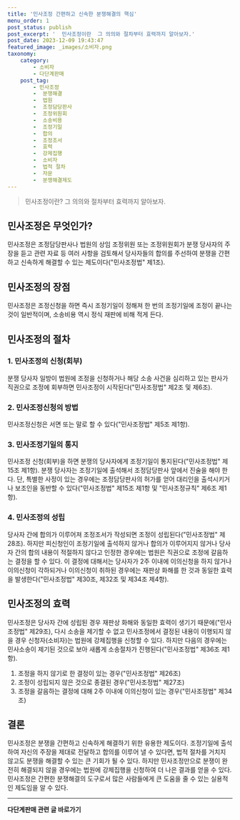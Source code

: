 ```yaml
---
title: '민사조정 간편하고 신속한 분쟁해결의 핵심'
menu_order: 1
post_status: publish
post_excerpt: '  민사조정이란  그 의의와 절차부터 효력까지 알아보자.'
post_date: 2023-12-09 19:43:47
featured_image: _images/소비자.png
taxonomy:
    category:
        - 소비자
        - 다단계판매
    post_tag:
        - 민사조정
        -  분쟁해결
        -  법원
        -  조정담당판사
        -  조정위원회
        -  소송비용
        -  조정기일
        -  합의
        -  조정조서
        -  효력
        -  강제집행
        -  소비자
        -  법적 절차
        -  자문
        -  분쟁해결제도
---
```



> 민사조정이란? 그 의의와 절차부터 효력까지 알아보자.

## 민사조정은 무엇인가?
민사조정은 조정담당판사나 법원의 상임 조정위원 또는 조정위원회가 분쟁 당사자의 주장을 듣고 관련 자료 등 여러 사항을 검토해서 당사자들의 합의를 주선하여 분쟁을 간편하고 신속하게 해결할 수 있는 제도이다("민사조정법" 제1조). 

## 민사조정의 장점
민사조정은 조정신청을 하면 즉시 조정기일이 정해져 한 번의 조정기일에 조정이 끝나는 것이 일반적이며, 소송비용 역시 정식 재판에 비해 적게 든다.

## 민사조정의 절차
### 1. 민사조정의 신청(회부)
분쟁 당사자 일방이 법원에 조정을 신청하거나 해당 소송 사건을 심리하고 있는 판사가 직권으로 조정에 회부하면 민사조정이 시작된다("민사조정법" 제2조 및 제6조).

### 2. 민사조정신청의 방법
민사조정신청은 서면 또는 말로 할 수 있다("민사조정법" 제5조 제1항).

### 3. 민사조정기일의 통지
민사조정 신청(회부)을 하면 분쟁의 당사자에게 조정기일이 통지된다("민사조정법" 제15조 제1항). 
분쟁 당사자는 조정기일에 출석해서 조정담당판사 앞에서 진술을 해야 한다. 단, 특별한 사정이 있는 경우에는 조정담당판사의 허가를 얻어 대리인을 출석시키거나 보조인을 동반할 수 있다("민사조정법" 제15조 제1항 및 "민사조정규칙" 제6조 제1항).

### 4. 민사조정의 성립
당사자 간에 합의가 이루어져 조정조서가 작성되면 조정이 성립된다("민사조정법" 제28조). 
하지만 피신청인이 조정기일에 출석하지 않거나 합의가 이루어지지 않거나 당사자 간의 합의 내용이 적절하지 않다고 인정한 경우에는 법원은 직권으로 조정에 갈음하는 결정을 할 수 있다. 이 결정에 대해서는 당사자가 2주 이내에 이의신청을 하지 않거나 이의신청이 각하되거나 이의신청이 취하된 경우에는 재판상 화해를 한 것과 동일한 효력을 발생한다("민사조정법" 제30조, 제32조 및 제34조 제4항).

## 민사조정의 효력
민사조정은 당사자 간에 성립된 경우 재판상 화해와 동일한 효력이 생기기 때문에("민사조정법" 제29조), 다시 소송을 제기할 수 없고 민사조정에서 결정된 내용이 이행되지 않을 경우 신청자(소비자)는 법원에 강제집행을 신청할 수 있다.
하지만 다음의 경우에는 민사소송이 제기된 것으로 보아 새롭게 소송절차가 진행된다("민사조정법" 제36조 제1항).
1. 조정을 하지 않기로 한 결정이 있는 경우("민사조정법" 제26조)
2. 조정이 성립되지 않은 것으로 종결된 경우("민사조정법" 제27조)
3. 조정을 갈음하는 결정에 대해 2주 이내에 이의신청이 있는 경우("민사조정법" 제34조)

## 결론
민사조정은 분쟁을 간편하고 신속하게 해결하기 위한 유용한 제도이다. 조정기일에 출석하여 자신의 주장을 제대로 전달하고 합의를 이루어 낼 수 있다면, 법적 절차를 거치지 않고도 분쟁을 해결할 수 있는 큰 기회가 될 수 있다. 하지만 민사조정만으로 분쟁이 완전히 해결되지 않을 경우에는 법원에 강제집행을 신청하여 더 나은 결과를 얻을 수 있다. 민사조정은 간편한 분쟁해결의 도구로서 많은 사람들에게 큰 도움을 줄 수 있는 실용적인 제도임을 알 수 있다.
<!-- wp:separator -->
<hr class="wp-block-separator has-alpha-channel-opacity"/>
<!-- /wp:separator -->

<!-- wp:group {"backgroundColor":"base","layout":{"type":"constrained"}} -->
<div class="wp-block-group has-base-background-color has-background"><!-- wp:paragraph {"align":"center","fontSize":"medium"} -->
<p class="has-text-align-center has-large-font-size"><strong>다단계판매 관련 글 바로가기</strong></p>
<!-- /wp:paragraph -->


<!-- wp:latest-posts
{"categories":[{"id":30694,"count":19,"description":"","link":"https://uknowlaw.com/category/%eb%8b%a4%eb%8b%a8%ea%b3%84%ed%8c%90%eb%a7%a4/","name":"다단계판매","slug":"다단계판매","taxonomy":"category","parent":0,"meta":[],"_links":{"self":[{"href":"https://uknowlaw.com/wp-json/wp/v2/categories/30694"}],"collection":[{"href":"https://uknowlaw.com/wp-json/wp/v2/categories"}],"about":[{"href":"https://uknowlaw.com/wp-json/wp/v2/taxonomies/category"}],"wp:post_type":[{"href":"https://uknowlaw.com/wp-json/wp/v2/posts?categories=30694"}],"curies":[{"name":"wp","href":"https://api.w.org/{rel}","templated":true}]}}],"postsToShow":100,"excerptLength":28,"postLayout":"grid","columns":2,"featuredImageAlign":"left","featuredImageSizeSlug":"large","fontSize":"small"} /--></div>
<!-- /wp:group -->